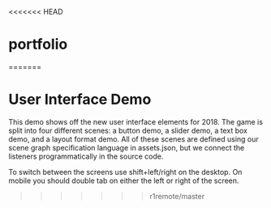 <<<<<<< HEAD
# portfolio
=======
# User Interface Demo

This demo shows off the new user interface elements for 2018.  The game is split into
four different scenes: a button demo, a slider demo, a text box demo, and a layout
format demo.  All of these scenes are defined using our scene graph specification
language in assets.json, but we connect the listeners programmatically in the source code.

To switch between the screens use shift+left/right on the desktop.  On mobile you should
double tab on either the left or right of the screen.
>>>>>>> r1remote/master
